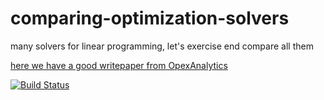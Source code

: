 # comparing-optimization-solvers
many solvers for linear programming, let's exercise end compare all them

[here we have a good writepaper from OpexAnalytics](https://medium.com/opex-analytics/optimization-modeling-in-python-pulp-gurobi-and-cplex-83a62129807a)


[![Build Status](https://travis-ci.org/evpinheiro/comparing-optimization-solvers.svg?branch=master)](https://travis-ci.org/evpinheiro/comparing-optimization-solvers)
